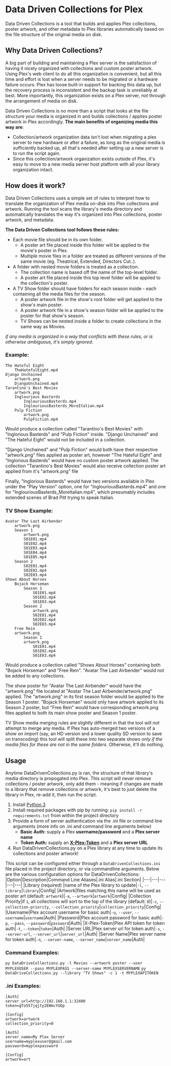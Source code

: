 # Data Driven Collections for Plex
Data Driven Collections is a tool that builds and applies Plex collections, poster artwork, and other metadata to Plex libraries automatically based on the file structure of the original media on disk. 

## Why Data Driven Collections?

A big part of building and maintaining a Plex server is the satisfaction of having it nicely organized with collections and custom poster artwork. Using Plex's web client to do all this organization is convenient, but all this time and effort is lost when a server needs to be migrated or a hardware failure occurs. Plex has loose built-in support for backing this data up, but the recovery process is inconsistent and the backup task is unreliably at best. More importantly, this organization exists on a Plex server, *not* through the arrangement of media on disk.

Data Driven Collections is no more than a script that looks at the file structure your media is organized in and builds collections / applies poster artwork in Plex accordingly. **The main benefits of organizing media this way are**: 
* Collection/artwork organization data isn't lost when migrating a plex server to new hardware or after a failure, as long as the original media is sufficiently backed up, all that's needed after setting up a new server is to run the script again.
* Since this collection/artwork organization exists outside of Plex, it's easy to move to a new media server host platform with all your library organization intact.

## How does it work?
Data Driven Collections uses a simple set of rules to interpret how to translate the organization of Plex media on-disk into Plex collections and artwork. Running the tool scans the library's media directory and automatically translates the way it's organized into Plex collections, poster artwork, and metadata. 

**The Data Driven Collections tool follows these rules:**
* Each movie file should be in its own folder.
    * A poster art file placed inside this folder will be applied to the movie's poster in Plex.
    * Multiple movie files in a folder are treated as different versions of the same movie (eg. Theatrical, Extended, Directors Cut..).
* A folder with nested movie folders is treated as a collection.
    * The collection name is based off the name of the top-level folder.
    * A poster art file placed inside this top level folder will be applied to the collection's poster.
* A TV Show folder should have folders for each season inside - each containing all the media files for the season.
   * A poster artwork file in the show's root folder will get applied to the show's main poster.
   * A poster artwork file in a show's season folder will be applied to the poster for that show's season.
   * TV Shows can be nested inside a folder to create collections in the same way as Movies.

*if any media is organized in a way that conflicts with these rules, or is otherwise ambiguous, it's simply ignored.*

### Example:

```
The Hateful Eight
    TheHatefulEight.mp4
Django Unchained
    artwork.png
    DjangoUnchained.mp4
Tarantino's Best Movies
    artwork.png
    Inglourious Basterds
        InglouriousBasterds.mp4
        InglouriousBasterds_MoreItalian.mp4
    Pulp Fiction
        artwork.png
        PulpFiction.mp4
```
Would produce a collection called "Tarantino's Best Movies" with "Inglorious Basterds" and "Pulp Fiction" inside. "Django Unchained" and "The Hateful Eight" would not be included in a collection.

"Django Unchained" and "Pulp Fiction" would both have their respective "artwork.png" files applied as poster art, however "The Hateful Eight" and "Inglorious Basterds" would have no custom poster artwork applied. The collection "Tarantino's Best Movies" would also receive collection poster art applied from it's "artwork.png" file

Finally, "Inglorious Basterds" would have two versions available in Plex under the "Play Version" option, one for "InglouriousBasterds.mp4" and one for "InglouriousBasterds_MoreItalian.mp4", which presumably includes extended scenes of Brad Pitt trying to speak Italian.

### TV Show Example:
```
Avatar The Last Airbender
    artwork.png
    Season 1
        artwork.png
        S01E01.mp4
        S01E02.mp4
        S01E03.mp4
        S01E04.mp4
        S01E05.mp4
    Season 2
        S02E01.mp4
        S02E02.mp4
        S02E03.mp4
Shows About Horses
    Bojack Horseman
        Season 1
            S01E01.mp4
            S01E02.mp4
            S01E03.mp4
        Season 2
            artwork.png
            S02E01.mp4
            S02E02.mp4
            S02E03.mp4
    Free Rein
    artwork.png
        Season 1
        artwork.png
            S01E01.mp4
            S01E02.mp4
            S01E03.mp4
```
Would produce a collection called "Shows About Horses" containing both "Bojack Horseman" and "Free Rein". "Avatar The Last Airbender" would not be added to any collections. 

The show poster for "Avatar The Last Airbender" would have the "artwork.png" file located at "Avatar The Last Airbender/artwork.png" applied. The "artwork.png" in its first season folder would be applied to the Season 1 poster. "Bojack Horseman" would only have artwork applied to its Season 2 poster, but "Free Rein" would have corresponding artwork.png files applied to both its main show poster and Season 1 poster.

TV Show media merging rules are slightly different in that the tool will *not* attempt to merge any media. If Plex has auto-merged two versions of a show on import (say, an HD version and a lower quality SD version to save on transcoding) this tool will split these into two separate shows *only if the media files for these are not in the same folders*. Otherwise, it'll do nothing.

## Usage
Anytime DataDrivenCollections.py is ran, the structure of that library's media directory is propogated into Plex. This script will never remove collections / poster artwork, only add them - meaning if changes are made to a library that remove collections or artwork, it's best to just delete the library in Plex, re-add it, then run the script.

1. Install [Python 3](https://www.python.org/downloads/)
2. Install required packages with pip by running: ```pip install -r requirements.txt``` from within the project directory
3. Provide a form of server authentication via the .ini file or command line arguments (more info on .ini and command line arguments below)
    * **Basic Auth:** supply a Plex **username/password** and a **Plex server name**
    * **Token Auth:** supply an **[X-Plex-Token](https://support.plex.tv/articles/204059436-finding-an-authentication-token-x-plex-token/)** and a **Plex server URL**
4. Run DataDrivenCollections.py on a Plex library at any time to update its collections and poster artwork!

This script can be configured either through a ```DataDrivenCollections.ini``` file placed in the project directory, or via commandline arguments. Below are the various configuration options for DataDrivenCollections:
|Option|Description|Command Line Aliases|.ini Alias|.ini Section|
|---|---|---|---|---|
|Library (required) |name of the Plex library to update|```-l```, ```--library```|```library```|Config|
|Artwork|files matching this name will be used as poster art (default: ```artwork```)|```-a```, ```--artwork```|```artwork```|Config|
|Collection Priority|if ```1```, all collections will sort to the top of the library (default: ```0```)|```-c```, ```--collection-priority```, ```--collection_priority```|```collection_priority```|Config|
|Username|Plex account username for basic auth|```-u```, ```--user```, ```--username```|```username```|Auth|
|Password|Plex account password for basic auth|```-p```, ```--pass```, ```--password```|```password```|Auth|
|X-Plex-Token|Plex API token for token auth|```-t```, ```--token```|```token```|Auth|
|Server URL|Plex server url for token auth|```-s```, ```--server-url```, ```--server_url```|```server_url```|Auth|
|Server Name|Plex server name for token auth|```-n```, ```--server-name```, ```--server_name```|```server_name```|Auth|

### Command Examples:
```py DataDriveCollections.py -l Movies --artwork poster --user MYPLEXUSER --pass MYPLEXPASS --server-name MYPLEXSERVERNAME```
```py DataDriveCollections.py --library "TV Shows" -c 1 -t MYPLEXAPITOKEN```

### .ini Examples:
```
[Auth]
server_url=http://192.168.1.1:32400
token=gTo557jqjty2EWmcYUOp

[Config]
artwork=artwork
collection_priority=0
```

```
[Auth]
server_name=My Plex Server
username=myplexuser@gmail.com
password=myplexpassword

[Config]
artwork=art
```
